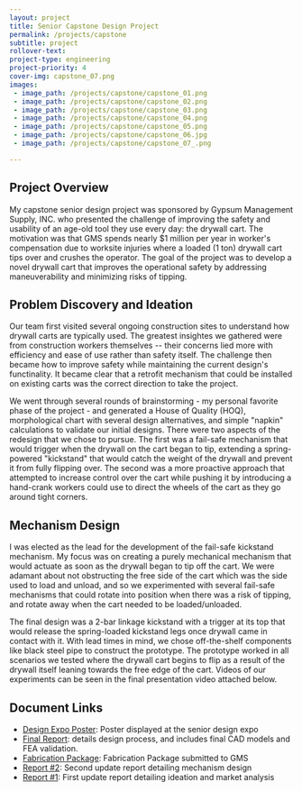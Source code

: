 ```yaml
---
layout: project
title: Senior Capstone Design Project
permalink: /projects/capstone
subtitle: project
rollover-text:
project-type: engineering
project-priority: 4
cover-img: capstone_07.png
images:
 - image_path: /projects/capstone/capstone_01.png
 - image_path: /projects/capstone/capstone_02.png
 - image_path: /projects/capstone/capstone_03.png
 - image_path: /projects/capstone/capstone_04.png
 - image_path: /projects/capstone/capstone_05.png
 - image_path: /projects/capstone/capstone_06.jpg
 - image_path: /projects/capstone/capstone_07_.png

---
```

## Project Overview 
My capstone senior design project was sponsored by Gypsum Management Supply, INC. who presented the challenge of improving the safety and usability of an age-old tool they use every day: the drywall cart. The motivation was that GMS spends nearly $1 million per year in worker's compensation due to worksite injuries where a loaded (1 ton) drywall cart tips over and crushes the operator. The goal of the project was to develop a novel drywall cart that improves the operational safety by addressing maneuverability and minimizing risks of tipping.

## Problem Discovery and Ideation

Our team first visited several ongoing construction sites to understand how drywall carts are typically used. The greatest insightes we gathered were from construction workers themselves -- their concerns lied more with efficiency and ease of use rather than safety itself. The challenge then became how to improve safety while maintaining the current design's functinality. It became clear that a retrofit mechanism that could be installed on existing carts was the correct direction to take the project.

We went through several rounds of brainstorming - my personal favorite phase of the project - and generated a House of Quality (HOQ), morphological chart with several design alternatives, and simple "napkin" calculations to validate our initial designs. There were two aspects of the redesign that we chose to pursue. The first was a fail-safe mechanism that would trigger when the drywall on the cart began to tip, extending a spring-powered "kickstand" that would catch the weight of the drywall and prevent it from fully flipping over. The second was a more proactive approach that attempted to increase control over the cart while pushing it by introducing a hand-crank workers could use to direct the wheels of the cart as they go around tight corners. 

## Mechanism Design

I was elected as the lead for the development of the fail-safe kickstand mechanism. My focus was on creating a purely mechanical mechanism that would actuate as soon as the drywall began to tip off the cart. We were adamant about not obstructing the free side of the cart which was the side used to load and unload, and so we experimented with several fail-safe mechanisms that could rotate into position when there was a risk of tipping, and rotate away when the cart needed to be loaded/unloaded.

The final design was a 2-bar linkage kickstand with a trigger at its top that would release the spring-loaded kickstand legs once drywall came in contact with it. With lead times in mind, we chose off-the-shelf components like black steel pipe to construct the prototype. The prototype worked in all scenarios we tested where the drywall cart begins to flip as a result of the drywall itself leaning towards the free edge of the cart. Videos of our experiments can be seen in the final presentation video attached below.

## Document Links

* [Design Expo Poster](/projects/capstone/capstone_06.jpg): Poster displayed at the senior design expo
* [Final Report](/projects/capstone/FinalReport.pdf): details design process, and includes final CAD models and FEA validation.
* [Fabrication Package](/projects/capstone/Fabrication_Package.pdf): Fabrication Package submitted to GMS
* [Report #2](/projects/capstone/Report2.pdf): Second update report detailing mechanism design
* [Report #1](/projects/capstone/Report1.pdf): First update report detailing ideation and market analysis

